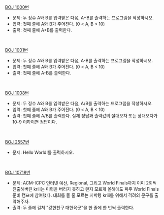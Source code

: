 [BOJ 1000번](https://www.acmicpc.net/problem/1000)
- 문제: 두 정수 A와 B를 입력받은 다음, A+B를 출력하는 프로그램을 작성하시오.
- 입력: 첫째 줄에 A와 B가 주어진다. (0 < A, B < 10)
- 출력: 첫째 줄에 A+B를 출력한다.

<br>

[BOJ 1001번](https://www.acmicpc.net/problem/1001)

- 문제: 두 정수 A와 B를 입력받은 다음, A-B를 출력하는 프로그램을 작성하시오.
- 입력: 첫째 줄에 A와 B가 주어진다. (0 < A, B < 10)
- 출력: 첫째 줄에 A-B를 출력한다.

<br>

[BOJ 1008번](https://www.acmicpc.net/problem/1008)

- 문제: 두 정수 A와 B를 입력받은 다음, A/B를 출력하는 프로그램을 작성하시오.
- 입력: 첫째 줄에 A와 B가 주어진다. (0 < A, B < 10)
- 출력: 첫째 줄에 A/B를 출력한다. 실제 정답과 출력값의 절대오차 또는 상대오차가 10-9 이하이면 정답이다.

<br>

[BOJ 2557번](https://www.acmicpc.net/problem/2557)
- 문제: Hello World!를 출력하시오.

<br>

[BOJ 10718번](https://www.acmicpc.net/problem/10718)

- 문제: ACM-ICPC 인터넷 예선, Regional, 그리고 World Finals까지 이미 2회씩 진출해버린 kriii는 미련을 버리지 못하고 왠지 모르게 올해에도 파주 World Finals 준비 캠프에 참여했다.
대회를 뜰 줄 모르는 지박령 kriii를 위해서 격려의 문구를 출력해주자.
- 출력: 두 줄에 걸쳐 "강한친구 대한육군"을 한 줄에 한 번씩 출력한다.

